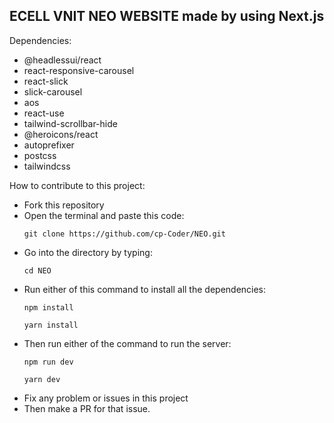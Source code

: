 ## ECELL VNIT NEO WEBSITE made by using Next.js

Dependencies:
- @headlessui/react
- react-responsive-carousel
- react-slick
- slick-carousel
- aos
- react-use
- tailwind-scrollbar-hide
- @heroicons/react
- autoprefixer
- postcss
- tailwindcss

How to contribute to this project:
- Fork this repository
- Open the terminal and paste this code:
  ```
  git clone https://github.com/cp-Coder/NEO.git
  ```
- Go into the directory by typing:
  ```
  cd NEO
  ```
- Run either of this command to install all the dependencies:
  ```
  npm install
  ```
  ```
  yarn install
  ```
- Then run either of the command to run the server:
  ```
  npm run dev
  ```
  ```
  yarn dev
  ```
- Fix any problem or issues in this project
- Then make a PR for that issue.

